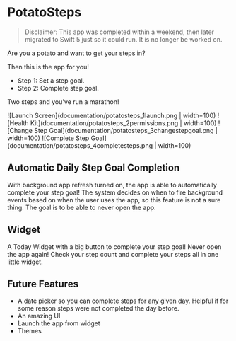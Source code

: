 # PotatoSteps 

> Disclaimer: This app was completed within a weekend, then later migrated to Swift 5 just so it could run. It is no longer be worked on. 

Are you a potato and want to get your steps in? 

Then this is the app for you! 

- Step 1: Set a step goal.  
- Step 2: Complete step goal. 

Two steps and you've run a marathon! 

![Launch Screen](documentation/potatosteps_1launch.png | width=100) ![Health Kit](documentation/potatosteps_2permissions.png | width=100) ![Change Step Goal](documentation/potatosteps_3changestepgoal.png | width=100) ![Complete Step Goal](documentation/potatosteps_4completesteps.png | width=100)

## Automatic Daily Step Goal Completion
With background app refresh turned on, the app is able to automatically complete your step goal! The system decides on when to fire background events based on when the user uses the app, so this feature is not a sure thing. 
The goal is to be able to never open the app. 

## Widget 
A Today Widget with a big button to complete your step goal! Never open the app again! Check your step count and complete your steps all in one little widget. 

## Future Features 
- A date picker so you can complete steps for any given day. Helpful if for some reason steps were not completed the day before. 
- An amazing UI 
- Launch the app from widget 
- Themes
